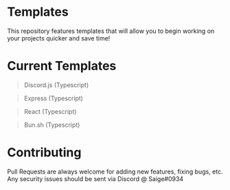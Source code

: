 # Templates

This repository features templates that will allow you to begin working on your projects quicker and save time!

# Current Templates

> Discord.js (Typescript)

> Express (Typescript)

> React (Typescript)

> Bun.sh (Typescript)

# Contributing

Pull Requests are always welcome for adding new features, fixing bugs, etc. Any security issues should be sent via Discord @ Saige#0934
